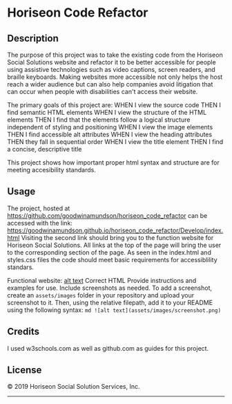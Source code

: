 # Horiseon Code Refactor

## Description
The purpose of this project was to take the existing code from the Horiseon Social Solutions website and refactor it to be better accessible for people using assistive technologies such as video captions, screen readers, and braille keyboards. 
Making websites more accessible not only helps the host reach a wider audience but can also help companies avoid litigation that can occur when people with disabilities can't access their website.

The primary goals of this project are:
WHEN I view the source code
THEN I find semantic HTML elements
WHEN I view the structure of the HTML elements
THEN I find that the elements follow a logical structure independent of styling and positioning
WHEN I view the image elements
THEN I find accessible alt attributes
WHEN I view the heading attributes
THEN they fall in sequential order
WHEN I view the title element
THEN I find a concise, descriptive title

This project shows how important proper html syntax and structure are for meeting accesibility standards. 

## Usage
The project, hosted at https://github.com/goodwinamundson/horiseon_code_refactor can be accessed with the link: https://goodwinamundson.github.io/horiseon_code_refactor/Develop/index.html 
Visiting the second link should bring you to the function website for Horiseon Social Solutions.  All links at the top of the page will bring the user to the corresponding section of the page.  As seen in the index.html and styles.css files the code should meet basic requirements for accessiblility standars. 

Functional website:
[alt text](assets/images/screenshot_live_site_1.png)
Correct HTML 
Provide instructions and examples for use. Include screenshots as needed.
To add a screenshot, create an `assets/images` folder in your repository and upload your screenshot to it. Then, using the relative filepath, add it to your README using the following syntax:
    ```md
    ![alt text](assets/images/screenshot.png)
    ```
## Credits
I used w3schools.com as well as github.com as guides for this project.
## License
&copy; 2019 Horiseon Social Solution Services, Inc.

---
